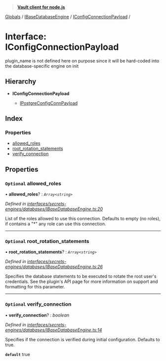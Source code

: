 > **[Vault client for node.js](../README.md)**

[Globals](../globals.md) / [IBaseDatabaseEngine](../modules/ibasedatabaseengine.md) / [IConfigConnectionPayload](ibasedatabaseengine.iconfigconnectionpayload.md) /

# Interface: IConfigConnectionPayload

plugin_name is not defined here on purpose
since it will be hard-coded into the database-specific engine on init

## Hierarchy

* **IConfigConnectionPayload**

  * [IPostgreConfigConnPayload](ipostgresqlengine.ipostgreconfigconnpayload.md)

## Index

### Properties

* [allowed_roles](ibasedatabaseengine.iconfigconnectionpayload.md#optional-allowed_roles)
* [root_rotation_statements](ibasedatabaseengine.iconfigconnectionpayload.md#optional-root_rotation_statements)
* [verify_connection](ibasedatabaseengine.iconfigconnectionpayload.md#optional-verify_connection)

## Properties

### `Optional` allowed_roles

• **allowed_roles**? : *`Array<string>`*

*Defined in [interfaces/secrets-engines/databases/IBaseDatabaseEngine.ts:20](https://github.com/theogravity/vault-tacular/blob/07227c0/src/interfaces/secrets-engines/databases/IBaseDatabaseEngine.ts#L20)*

List of the roles allowed to use this connection. Defaults to empty (no roles),
if contains a "*" any role can use this connection.

___

### `Optional` root_rotation_statements

• **root_rotation_statements**? : *`Array<string>`*

*Defined in [interfaces/secrets-engines/databases/IBaseDatabaseEngine.ts:26](https://github.com/theogravity/vault-tacular/blob/07227c0/src/interfaces/secrets-engines/databases/IBaseDatabaseEngine.ts#L26)*

Specifies the database statements to be executed to rotate the root user's credentials.
See the plugin's API page for more information on support and formatting for this parameter.

___

### `Optional` verify_connection

• **verify_connection**? : *boolean*

*Defined in [interfaces/secrets-engines/databases/IBaseDatabaseEngine.ts:14](https://github.com/theogravity/vault-tacular/blob/07227c0/src/interfaces/secrets-engines/databases/IBaseDatabaseEngine.ts#L14)*

Specifies if the connection is verified during initial configuration. Defaults to true.

**`default`** true